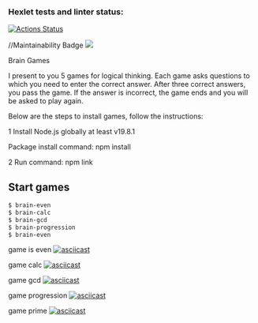 ### Hexlet tests and linter status:

[![Actions Status](https://github.com/canekg/frontend-project-44/workflows/hexlet-check/badge.svg)](https://github.com/canekg/frontend-project-44/actions)

//Maintainability Badge
<a href="https://codeclimate.com/github/canekg/frontend-project-44/maintainability"><img src="https://api.codeclimate.com/v1/badges/f5544dd39ebb0550b757/maintainability" /></a>

Brain Games

I present to you 5 games for logical thinking. Each game asks questions to which you need to enter the correct answer. After three correct answers, you pass the game. If the answer is incorrect, the game ends and you will be asked to play again.

Below are the steps to install games, follow the instructions:

1 Install Node.js globally at least v19.8.1

Package install command: npm install <package name>

2 Run command: npm link

## Start games

```bash
$ brain-even
$ brain-calc
$ brain-gcd
$ brain-progression
$ brain-even
```

game is even
[![asciicast](https://asciinema.org/a/P19fFJQo8z9gXWqgQMlnsVnRm.svg)](https://asciinema.org/a/P19fFJQo8z9gXWqgQMlnsVnRm)

game calc
[![asciicast](https://asciinema.org/a/bYpJmBd28O7uUPMH6O0Kp8Xeg.svg)](https://asciinema.org/a/bYpJmBd28O7uUPMH6O0Kp8Xeg)

game gcd
[![asciicast](https://asciinema.org/a/XIMqgvOXezM95C5wg7DEeSMPv.svg)](https://asciinema.org/a/XIMqgvOXezM95C5wg7DEeSMPv)

game progression
[![asciicast](https://asciinema.org/a/vGq6p3BJC9pnqepbL4Zgj7hhX.svg)](https://asciinema.org/a/vGq6p3BJC9pnqepbL4Zgj7hhX)

game prime
[![asciicast](https://asciinema.org/a/80nNm6BJWgEsmGM2vzuY7Jp5Z.svg)](https://asciinema.org/a/80nNm6BJWgEsmGM2vzuY7Jp5Z)
